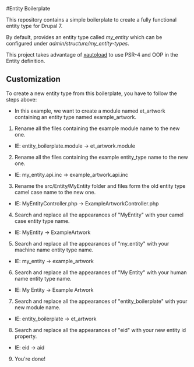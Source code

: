 #Entity Boilerplate

This repository contains a simple boilerplate to create a fully functional
entity type for Drupal 7.

By default, provides an entity type called _my_entity_ which can be configured
under _admin/structure/my_entity-types_.

This project takes advantage of [xautoload](http://drupal.org/project/xautoload)
to use PSR-4 and OOP in the Entity definition.

## Customization

To create a new entity type from this boilerplate, you have to follow the steps
above:

* In this example, we want to create a module named et_artwork containing an
entity type named example_artwork. 

1. Rename all the files containing the example module name to the new one.
  * IE: entity_boilerplate.module -> et_artwork.module 
2. Rename all the files containing the example entity_type name to the new one.
  * IE: my_entity.api.inc -> example_artwork.api.inc
3. Rename the src/Entity/MyEntity folder and files form the old entity type
camel case name to the new one.
  * IE: MyEntityController.php -> ExampleArtworkController.php
4. Search and replace all the appearances of "MyEntity" with your camel case
entity type name.
  * IE: MyEntity -> ExampleArtwork
5. Search and replace all the appearances of "my_entity" with your machine name
entity type name.
  * IE: my_entity -> example_artwork
6. Search and replace all the appearances of "My Entity" with your human name
entity type name.
  * IE: My Entity -> Example Artwork
7. Search and replace all the appearances of "entity_boilerplate" with your new
module name.
  * IE: entity_boilerplate -> et_artwork
8. Search and replace all the appearances of "eid" with your new entity id
property.
  * IE: eid -> aid
9. You're done!
